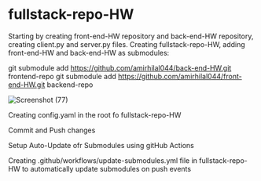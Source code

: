 # fullstack-repo-HW

Starting by creating front-end-HW repository and back-end-HW repository, creating client.py and server.py files.
Creating fullstack-repo-HW, adding front-end-HW and back-end-HW as submodules:

git submodule add https://github.com/amirhilal044/back-end-HW.git frontend-repo
git submodule add https://github.com/amirhilal044/front-end-HW.git backend-repo
              
![Screenshot (77)](https://github.com/amirhilal044/fullstack-repo-HW/assets/81297156/3c2bd527-9395-4862-8c1f-64e2ab57d419)

Creating config.yaml in the root fo fullstack-repo-HW

Commit and Push changes

Setup Auto-Update ofr Submodules using gitHub Actions

Creating .github/workflows/update-submodules.yml file in fullstack-repo-HW to automatically update submodules on push events
